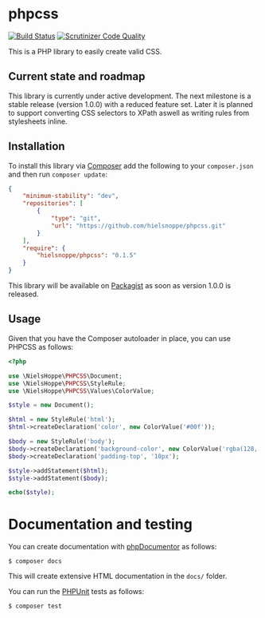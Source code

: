 # phpcss

[![Build Status](https://travis-ci.org/hielsnoppe/phpcss.svg?branch=master)](https://travis-ci.org/hielsnoppe/phpcss)
[![Scrutinizer Code Quality](https://scrutinizer-ci.com/g/hielsnoppe/phpcss/badges/quality-score.png?b=master)](https://scrutinizer-ci.com/g/hielsnoppe/phpcss/?branch=master)

This is a PHP library to easily create valid CSS.

## Current state and roadmap

This library is currently under active development.
The next milestone is a stable release (version 1.0.0) with a reduced feature set.
Later it is planned to support converting CSS selectors to XPath aswell as writing rules from stylesheets inline.

## Installation

To install this library via [Composer](https://getcomposer.org/) add the following to your `composer.json` and then run `composer update`:

```json
{
    "minimum-stability": "dev",
    "repositories": [
        {
            "type": "git",
            "url": "https://github.com/hielsnoppe/phpcss.git"
        }
    ],
    "require": {
        "hielsnoppe/phpcss": "0.1.5"
    }
}
```

This library will be available on [Packagist](https://packagist.org/) as soon as version 1.0.0 is released.

## Usage

Given that you have the Composer autoloader in place, you can use PHPCSS as follows:

```php
<?php

use \NielsHoppe\PHPCSS\Document;
use \NielsHoppe\PHPCSS\StyleRule;
use \NielsHoppe\PHPCSS\Values\ColorValue;

$style = new Document();

$html = new StyleRule('html');
$html->createDeclaration('color', new ColorValue('#00f'));

$body = new StyleRule('body');
$body->createDeclaration('background-color', new ColorValue('rgba(128, 255 , 0, 0.5)'));
$body->createDeclaration('padding-top', '10px');

$style->addStatement($html);
$style->addStatement($body);

echo($style);
```

# Documentation and testing

You can create documentation with [phpDocumentor](https://www.phpdoc.org/) as follows:

```
$ composer docs
```

This will create extensive HTML documentation in the `docs/` folder.

You can run the [PHPUnit](https://phpunit.de/) tests as follows:

```
$ composer test
```
